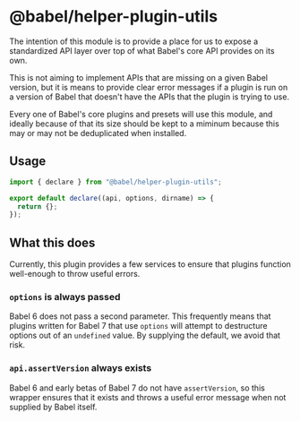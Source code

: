 # @babel/helper-plugin-utils

The intention of this module is to provide a place for us to expose a
standardized API layer over top of what Babel's core API provides on its own.

This is not aiming to implement APIs that are missing on a given Babel version,
but it is means to provide clear error messages if a plugin is run on a version
of Babel that doesn't have the APIs that the plugin is trying to use.

Every one of Babel's core plugins and presets will use this module, and ideally
because of that its size should be kept to a miminum because this may or may
not be deduplicated when installed.


## Usage

```js
import { declare } from "@babel/helper-plugin-utils";

export default declare((api, options, dirname) => {
  return {};
});
```


## What this does

Currently, this plugin provides a few services to ensure that plugins function
well-enough to throw useful errors.

### `options` is always passed

Babel 6 does not pass a second parameter. This frequently means that plugins
written for Babel 7 that use `options` will attempt to destructure options
out of an `undefined` value. By supplying the default, we avoid that risk.

### `api.assertVersion` always exists

Babel 6 and early betas of Babel 7 do not have `assertVersion`, so this
wrapper ensures that it exists and throws a useful error message when not
supplied by Babel itself.
